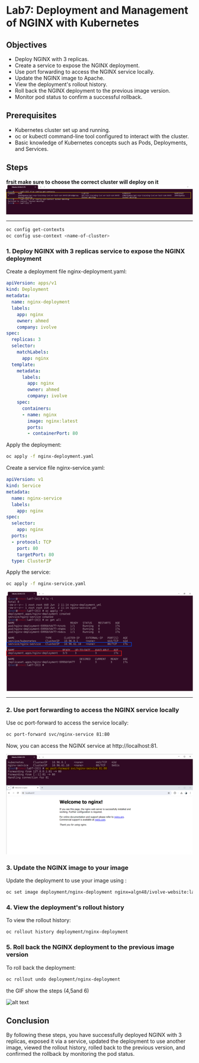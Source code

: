 # Lab7: Deployment and Management of NGINX with Kubernetes
## Objectives
- Deploy NGINX with 3 replicas.
- Create a service to expose the NGINX deployment.
- Use port forwarding to access the NGINX service locally.
- Update the NGINX image to Apache.
- View the deployment's rollout history.
- Roll back the NGINX deployment to the previous image version.
- Monitor pod status to confirm a successful rollback.

## Prerequisites
- Kubernetes cluster set up and running.
- oc or kubectl command-line tool configured to interact with the cluster.
- Basic knowledge of Kubernetes concepts such as Pods, Deployments, and Services.


## Steps
**frsit make sure to choose the correct cluster will deploy on it**
![alt text](screenshots/1.png)
***
```bash
oc config get-contexts
oc config use-context <name-of-cluster>
```
### 1. Deploy NGINX with 3 replicas service to expose the NGINX deployment
Create a deployment file nginx-deployment.yaml:
```yml
apiVersion: apps/v1
kind: Deployment
metadata:
  name: nginx-deployment
  labels:
    app: nginx
    owner: ahmed
    company: ivolve
spec:
  replicas: 3
  selector:
    matchLabels:
      app: nginx
  template:
    metadata:
      labels:
        app: nginx
        owner: ahmed
        company: ivolve
    spec:
      containers:
      - name: nginx
        image: nginx:latest
        ports:
        - containerPort: 80
```
Apply the deployment:


```bash
oc apply -f nginx-deployment.yaml
```


Create a service file nginx-service.yaml:

```yml
apiVersion: v1
kind: Service
metadata:
  name: nginx-service
  labels:
    app: nginx
spec:
  selector:
    app: nginx
  ports:
  - protocol: TCP
    port: 80
    targetPort: 80
  type: ClusterIP

```
Apply the service:

```bash
oc apply -f nginx-service.yaml
```
![alt text](screenshots/2.png)
***
### 2. Use port forwarding to access the NGINX service locally


Use oc port-forward to access the service locally:
```bash
oc port-forward svc/nginx-service 81:80

```
Now, you can access the NGINX service at http://localhost:81.

![alt text](screenshots/3.png)

### 3. Update the NGINX image to your image
Update the deployment to use your image using :
```bash
oc set image deployment/nginx-deployment nginx=algn48/ivolve-website:latest
```


### 4. View the deployment's rollout history
To view the rollout history:

```bash
oc rollout history deployment/nginx-deployment
```

### 5. Roll back the NGINX deployment to the previous image version
To roll back the deployment:

```bash
oc rollout undo deployment/nginx-deployment
```
the GIF show the steps (4,5and 6) 
 
![alt text](screenshots/video.gif)
## Conclusion
By following these steps, you have successfully deployed NGINX with 3 replicas, exposed it via a service, updated the deployment to use another image, viewed the rollout history, rolled back to the previous version, and confirmed the rollback by monitoring the pod status.






